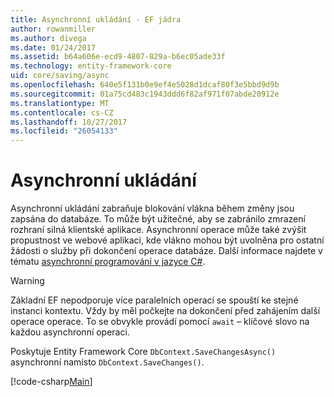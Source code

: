 ```yaml
---
title: Asynchronní ukládání - EF jádra
author: rowanmiller
ms.author: divega
ms.date: 01/24/2017
ms.assetid: b64a606e-ecd9-4807-829a-b6ec05ade33f
ms.technology: entity-framework-core
uid: core/saving/async
ms.openlocfilehash: 640e5f131b0e9ef4e5028d1dcaf80f3e5bbd9d9b
ms.sourcegitcommit: 01a75cd483c1943ddd6f82af971f07abde20912e
ms.translationtype: MT
ms.contentlocale: cs-CZ
ms.lasthandoff: 10/27/2017
ms.locfileid: "26054133"
---
```

# <a name="asynchronous-saving"></a>Asynchronní ukládání

Asynchronní ukládání zabraňuje blokování vlákna během změny jsou zapsána do databáze. To může být užitečné, aby se zabránilo zmrazení rozhraní silná klientské aplikace. Asynchronní operace může také zvýšit propustnost ve webové aplikaci, kde vlákno mohou být uvolněna pro ostatní žádosti o služby při dokončení operace databáze. Další informace najdete v tématu [asynchronní programování v jazyce C#](https://docs.microsoft.com/dotnet/csharp/async).

> [!WARNING]  
> Základní EF nepodporuje více paralelních operací se spouští ke stejné instanci kontextu. Vždy by měl počkejte na dokončení před zahájením další operace operace. To se obvykle provádí pomocí `await` – klíčové slovo na každou asynchronní operaci.

Poskytuje Entity Framework Core `DbContext.SaveChangesAsync()` asynchronní namísto `DbContext.SaveChanges()`.

[!code-csharp[Main](../../../samples/core/Saving/Saving/Async/Sample.cs#Sample)]

